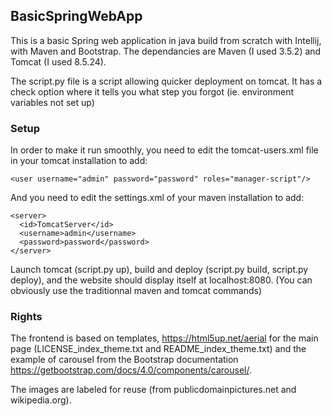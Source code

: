 ## BasicSpringWebApp

This is a basic Spring web application in java build from scratch with Intellij, with Maven and Bootstrap.
The dependancies are Maven (I used 3.5.2) and Tomcat (I used 8.5.24).

The script.py file is a script allowing quicker deployment on tomcat. It has a check option where it tells you what step you forgot (ie. environment variables not set up)

### Setup

In order to make it run smoothly, you need to edit the tomcat-users.xml file in your tomcat installation to add:
```
<user username="admin" password="password" roles="manager-script"/>
```
And you need to edit the settings.xml of your maven installation to add:
```
<server>
  <id>TomcatServer</id>
  <username>admin</username>
  <password>password</password>
</server>
```
Launch tomcat (script.py up), build and deploy (script.py build, script.py deploy), and the website should display itself at localhost:8080. (You can obviously use the traditionnal maven and tomcat commands)

### Rights

The frontend is based on templates, https://html5up.net/aerial for the main page (LICENSE_index_theme.txt and README_index_theme.txt) and the example of carousel from the Bootstrap documentation https://getbootstrap.com/docs/4.0/components/carousel/.

The images are labeled for reuse (from publicdomainpictures.net and wikipedia.org).
